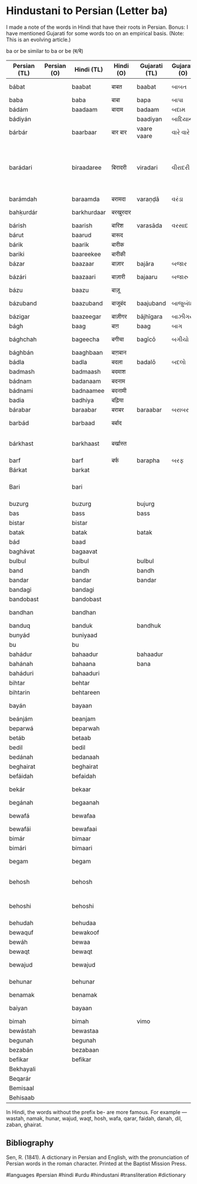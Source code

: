 # Hindustani to Persian (Letter ba)


I made a note of the words in Hindi that have their roots in Persian. Bonus: I have mentioned Gujarati for some words too on an empirical basis. (Note: This is an evolving article.)

ba or be similar to ba or be (ब/बे)


| Persian (TL) | Persian (O) | Hindi (TL)  | Hindi (O) | Gujarati (TL) | Gujarati (O) | English                             | Media link | Notes                                                            |
|--------------|-------------|-------------|-----------|---------------|--------------|-------------------------------------|------------|------------------------------------------------------------------|
| bábat        |             | baabat      | बाबत       | baabat        | બાબત         | on account of                       |            |                                                                  |
| baba         |             | baba        | बाबा | bapa          | બાપા  | father                              | [1](https://youtu.be/iNqrgjJMo8M?t=23) |                                                                  |
| bádám        |             | baadaam     | बादाम | badaam        |  બદામ  | almond                              | [1](https://youtu.be/Sl54-j2T_AI?t=35)          |                                                                  |
| bádiyán      |             |             |           | baadiyan      | બાદિયાન | star anise                          |           |                                                                  |
| bárbár       |             | baarbaar    | बार बार | vaare vaare   | વારે વારે  | again and again                     | [1](https://youtu.be/v7_IXBXQIeA?t=37)          |                                                                  |
| barádari     |             | biraadaree    | बिरादरी | viradari      | વીરાદરી | fraternity                     |           | also sometimes refers to caste or society in Indian subcontinent |
| barámdah     |             | baraamda    | बरामदा | varaṇḍā    | વરંડા  | balcony                             |            |                                                                  |
| bahḳurdár    |             | barkhurdaar | बरखुरदार |               |              | happy person                        | [1](https://youtu.be/jIhB4NYNKlw?t=54) | enjoying the fruits of life                                      |
| bárish       |             | baarish     | बारिश | varasāda       | વરસાદ  | rain                                | [1](https://youtu.be/WNSEXJJhKTU?t=70)  |                                                                  |
| bárut        |             | baarud      | बारूद |               |              | gun powder                          | [1](https://youtu.be/tqOSeAnu16k?t=9) |                                                                  |
| bárik        |             | baarik      | बारीक |               |              | fine, thin                          |            |                                                                  |
| bariki       |             | baareekee     | बारीकी |               |              | fineness                            |            |                                                                  |
| bázar        |             | baazaar     | बाज़ार | bajāra  | બજાર | market                              | [1](https://youtu.be/UecdkexIZCA?t=26) |                                                                  |
| bázári       |             | baazaari    | बाज़ारी | bajaaru       | બજારુ | of the market                       | [1](https://youtu.be/b5WdL51te0A?t=192) |                                                                  |
| bázu         |             | baazu       | बाज़ू |          |              | arm                                 | [1](https://youtu.be/smgbGZla5HI?t=58) |                                                                  |
| bázuband     |             | baazuband   | बाजूबंद  | baajuband     |  બાજુબંધ  | arm ornament                        |            |                                                                  |
| bázigar      |             | baazeegar    | बाज़ीगर | bājhīgara | બાઝીગર | a juggler                           |            |                                                                  |
| bágh         |             | baag       | बाग़ | baag          | બાગ | garden                              | [1](https://youtu.be/n5-1WlmO0mg?t=22) |                                                                  |
| bághchah     |             | bageecha  | बगीचा | bagīcō       | બગીચો | a small garden                      |            |                                                                  |
| bághbán      |             | baaghbaan   | बाग़बान  |               |              | gardener                            | [1](https://youtu.be/AHt6cdjc4u8?t=127) |                                                                  |
| bádla        |             | badla       | बदला | badalō         | બદલો | revenge                             | [1](https://youtu.be/QTG2Scrw99M?t=38) |                                                                  |
| badmash      |             | badmaash    | बदमाश |               |              | wicked                       | [1](https://youtu.be/8R80bIuRpTE?t=49) |                                                                  |
| bádnam       |             | badanaam     | बदनाम |               |              | infamous                            | [1](https://youtu.be/bzW9fmwcmG4?t=76) |                                                                  |
| bádnami      |             | badnaamee    | बदनामी |               |              | infamy                              | [1](https://youtu.be/bzW9fmwcmG4?t=76) |                                                                  |
| badia        |             | badhiya     | बढ़िया |               |              | wonderful                           |            |                                                                  |
| bárabar      |             | baraabar    | बराबर | baraabar      |  બરાબર | equal                               | [1](https://youtu.be/XaMfRN0PVQ8?t=59) |                                                                  |
| barbád       |             | barbaad     | बर्बाद |               |              | ruined, destroyed                   | [1](https://youtu.be/zh77HuSacMo?t=10) |                                                                  |
| bárkhast     |             | barkhaast   | बर्खास्त |               |              | adjournment, dismission from office |            |                                                                  |
| barf         |             | barf        | बर्फ | barapha         | બરફ | snow                                | [1](https://youtu.be/eMA6GHTQ4WA?t=278) |                                                                  |
| Bárkat       |             | barkat      |           |               |              | blessing                            |            |                                                                  |
| Bari         |             | bari        |           |               |              | free, innocent, guiltless           |            |                                                                  |
| buzurg       |             | buzurg      |           | bujurg        |              | elder, older                        |            |                                                                  |
| bas          |             | bass        |           | bass          |              | enough                              | [1](https://youtu.be/WRSeV_27z6k?t=421) |                                                                  |
| bistar       |             | bistar      |           |               |              | bed                                 |            |                                                                  |
| batak        |             | batak       |           | batak         |              | duck                                |            |                                                                  |
| bád          |             | baad        |           |               |              | after                               |            |                                                                  |
| baghávat     |             | bagaavat    |           |               |              | rebellion                           | [1](https://youtu.be/rcJLsyONUfA?t=73) |                                                                  |
| bulbul       |             | bulbul      |           | bulbul        |              | a nightingale                       | [1](https://youtu.be/q1aw2GeKm8M?t=11) |                                                                  |
| band         |             | bandh       |           | bandh         |              | closed                              | [1](https://youtu.be/zAYBmgiBUoo?t=19) |                                                                  |
| bandar       |             | bandar      |           | bandar        |              | port, harbour                       |            |                                                                  |
| bandagi      |             | bandagi     |           |               |              | servitude                           |            |                                                                  |
| bandobast    |             | bandobast   |           |               |              | arrangement                         |            |                                                                  |
| bandhan      |             | bandhan     |           |               |              | bound, to bind                      | [1](https://youtu.be/OeuJ33L477M?t=63) |                                                                  |
| banduq       |             | banduk      |           | bandhuk       |              | gun                                 | [1](https://youtu.be/HP0L_U8buwY?t=45) |                                                                  |
| bunyád       |             | buniyaad    |           |               |              | foundation                          |            |                                                                  |
| bu           |             | bu          |           |               |              | smell                               |            |                                                                  |
| bahádur      |             | bahaadur    |           | bahaadur      |              | brave                               |            |                                                                  |
| bahánah      |             | bahaana     |           | bana          |              | excuse                              | [1](https://youtu.be/vjOKuvBjkS8?t=52)  |                                                                  |
| baháduri     |             | bahaaduri   |           |               |              | bravery                             |            |                                                                  |
| bihtar       |             | behtar      |           |               |              | better                              |            |                                                                  |
| bihtarin     |             | behtareen   |           |               |              | excellent                           |            |                                                                  |
| bayán        |             | bayaan      |           |               |              | explanation, declaration            | [1](https://youtu.be/tyxswccv-VU?t=19)  |                                                                  |
| beánjám      |             | beanjam     |           |               |              | endless                             |            |                                                                  |
| beparwá      |             | beparwah    |           |               |              | fearless                            | [1](https://youtu.be/ockP32XNg4w?t=43)  |                                                                  |
| betáb        |             | betaab      |           |               |              | restless                            | [1](https://youtu.be/7txpUFHJumY?t=187) |                                                                  |
| bedil        |             | bedil       |           |               |              | heartless                           |            |                                                                  |
| bedánah      |             | bedanaah    |           |               |              | seedless                            | [1](https://www.youtube.com/watch?v=u3F7kcLrGvA&t=37s) |                                                                  |
| beghairat    |             | beghairat   |           |               |              | spiritless                          |            |                                                                  |
| befáidah     |             | befaidah    |           |               |              | useless                             |            |                                                                  |
| bekár        |             | bekaar      |           |               |              | without employment                  | [1](https://youtu.be/4nCshJBODT4?t=49) |                                                                  |
| begánah      |             | begaanah    |           |               |              | stranger                            | [1](https://youtu.be/L7AOskZpvEo?t=36) |                                                                  |
| bewafá       |             | bewafaa     |           |               |              | ungrateful, cheater                 | [1](https://youtu.be/R6KfOhHQjLs?t=43) | cheater in a relationship                                        |
| bewafái      |             | bewafaai    |           |               |              | cheating                            | [1](https://youtu.be/_03kGEd5nOo?t=68) |                                                                  |
| bimár        |             | bimaar      |           |               |              | sick                                |            |                                                                  |
| bimári       |             | bimaari     |           |               |              | sickness                            |            |                                                                  |
| begam        |             | begam       |           |               |              | a lady of high rank                 | [1](https://youtu.be/9-fIftd_ISQ?t=43) |                                                                  |
| behosh       |             | behosh      |           |               |              | without sense, passed out           |            | pased out in India                                               |
| behoshi      |             | behoshi     |           |               |              | state deprivation of sense          |            |                                                                  |
| behudah      |             | behudaa     |           |               |              | vague, weird                        |            |                                                                  |
| bewaquf      |             | bewakoof    |           |               |              | stupid                              | [1](https://youtu.be/hbJcxP6JlPA?t=30) |                                                                  |
| bewáh        |             | bewaa       |           |               |              | a widow                             |            |                                                                  |
| bewaqt       |             | bewaqt      |           |               |              | untimely                            |            |                                                                  |
| bewajud      |             | bewajud     |           |               |              | without existence                   |            |                                                                  |
| behunar      |             | behunar     |           |               |              | without ingenuity                   |            |                                                                  |
| benamak      |             | benamak     |           |               |              | without salt                        |            |                                                                  |
| baiyan       |             | bayaan      |           |               |              | clear, evident                      |            |                                                                  |
| bimah        |             | bimah       |           | vimo          |              | insurance                           | [1](https://youtu.be/b2yrYYbEvgk?t=18) |                                                                  |
| bewástah     |             | bewastaa    |           |               |              | causeless                           | [1](https://youtu.be/Y2tEkFRgEgU?t=21) |                                                                  |
| begunah      |             | begunah     |           |               |              | innocent                            | [1](https://youtu.be/Y2tEkFRgEgU?t=21) |                                                                  |
| bezabán      |             | bezabaan     |           |               |              | silent                            |             |                                                                  |
| befikar      |             | befikar     |           |               |              | worryless                           | [1](https://youtu.be/5fANA92kVB0?t=43) |                                                                  |
| Bekhayali    |             |             |           |               |              |                                     | [1](https://youtu.be/K9w6UBZOn5o?t=29) |                                                                  |
| Beqarár      |             |             |           |               |              |                                     | [1](https://youtu.be/e3EZ2YRoihU?t=40) |                                                                  |
| Bemisaal     |             |             |           |               |              |                                     | [1](https://youtu.be/K9w6UBZOn5o?t=48) |                                                                  |
| Behisaab     |             |             |           |               |              |                                     | [1](https://youtu.be/K9w6UBZOn5o?t=48) |                                                                  |


In Hindi, the words without the prefix be- are more famous. For example — wastah, namak, hunar, wajud, waqt, hosh, wafa, qarar, faidah, danah, dil, zaban, ghairat.

## Bibliography
Sen, R. (1841). A dictionary in Persian and English, with the pronunciation of Persian words in the roman character. Printed at the Baptist Mission Press.

#languages #persian #hindi #urdu #hindustani #transliteration #dictionary
